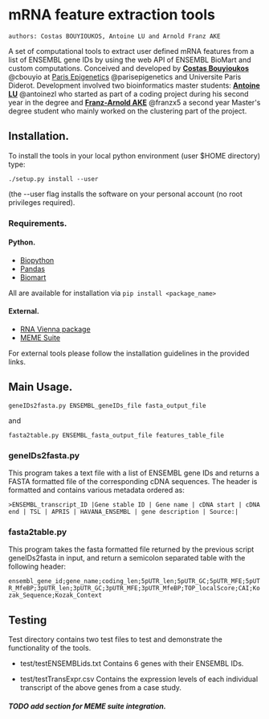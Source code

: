 # mRNA feature extraction tools

    authors: Costas BOUYIOUKOS, Antoine LU and Arnold Franz AKE

A set of computational tools to extract user defined mRNA features from a list of ENSEMBL gene IDs by using the web API of ENSEMBL BioMart and custom computations.
Conceived and developed by [**Costas Bouyioukos**](https://github.com/cbouyio) @cbouyio at [Paris Epigenetics](https://github.com/parisepigenetics) @parisepigenetics and Universite Paris Diderot.
Development involved two bioinformatics master students: [**Antoine LU**](https://github.com/antoinezl) @antoinezl who started as part of a coding project during his second year in the degree and [**Franz-Arnold AKE**](https://github.com/franzx5) @franzx5 a second year Master's degree student who mainly worked on the clustering part of the project.


## Installation.
To install the tools in your local python environment (user $HOME directory) type:

```shell
./setup.py install --user
```

(the --user flag installs the software on your personal account (no root privileges required).

### Requirements.
#### Python.
  - [Biopython](http://biopython.org/)
  - [Pandas](http://pandas.pydata.org/)
  - [Biomart](https://pypi.org/project/biomart/)

All are available for installation via `pip install <package_name>`

#### External.
  - [RNA Vienna package](https://www.tbi.univie.ac.at/RNA/)
  - [MEME Suite](http://meme-suite.org/)

For external tools please follow the installation guidelines in the provided links.


## Main Usage.
    geneIDs2fasta.py ENSEMBL_geneIDs_file fasta_output_file

and

    fasta2table.py ENSEMBL_fasta_output_file features_table_file

### geneIDs2fasta.py
This program takes a text file with a list of ENSEMBL gene IDs and returns a FASTA formatted file of the corresponding cDNA sequences. The header is formatted and contains various metadata ordered as:

`>ENSEMBL_transcript_ID |Gene stable ID | Gene name | cDNA start | cDNA end | TSL | APRIS | HAVANA_ENSEMBL | gene description | Source:|`

### fasta2table.py
This program takes the fasta formatted file returned by the previous script geneIDs2fasta in input, and return a semicolon separated table with the following header:

`ensembl_gene_id;gene_name;coding_len;5pUTR_len;5pUTR_GC;5pUTR_MFE;5pUTR_MfeBP;3pUTR_len;3pUTR_GC;3pUTR_MFE;3pUTR_MfeBP;TOP_localScore;CAI;Kozak_Sequence;Kozak_Context`


## Testing
Test directory contains two test files to test and demonstrate the functionality of the tools.

+ test/testENSEMBLids.txt Contains 6 genes with their ENSEMBL IDs.

+ test/testTransExpr.csv Contains the expression levels of each individual transcript of the above genes from a case study.

##### TODO add section for MEME suite integration.
